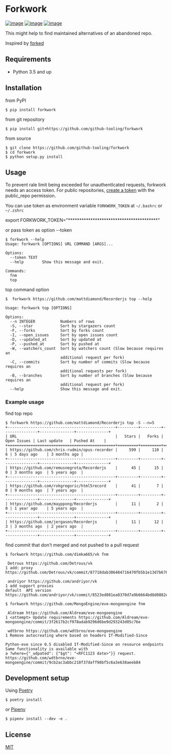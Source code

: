 # Forkwork
[![image](https://img.shields.io/pypi/v/forkwork.svg)](https://pypi.org/project/forkwork/)
[![image](https://img.shields.io/pypi/l/forkwork.svg)](https://pypi.org/project/forkwork/)
[![image](https://img.shields.io/pypi/pyversions/forkwork.svg)](https://pypi.org/project/forkwork/)

This might help to find maintained alternatives of an abandoned repo.

Inspired by [forked](https://github.com/ys/forked)   


## Requirements
* Python 3.5 and up

## Installation
from PyPI
```
$ pip install forkwork
```

from git repository
```
$ pip install git+https://github.com/github-tooling/forkwork
```

from source
```
$ git clone https://github.com/github-tooling/forkwork
$ cd forkwork
$ python setup.py install
```

## Usage

To prevent rale limit being exceeded for unauthentIcated requests, forkwork needs an access token.
For public repositories, [create a token](https://github.com/settings/tokens/new?scopes=public_repo&description=forkwork) 
with the public_repo permission.

You can use token as environment variable ``FORKWORK_TOKEN`` at ``~/.bashrc`` or ``~/.zshrc`` 

export FORKWORK_TOKEN="****************************************"

or pass token as option --token

```
$ forkwork --help
Usage: forkwork [OPTIONS] URL COMMAND [ARGS]...

Options:
  --token TEXT
  --help        Show this message and exit.

Commands:
  fnm
  top
```
top command option
```
$  forkwork https://github.com/mattdiamond/Recorderjs top --help

Usage: forkwork top [OPTIONS]

Options:
  --n INTEGER           Numbers of rows
  -S, --star            Sort by stargazers count
  -F, --forks           Sort by forks count
  -I, --open_issues     Sort by open issues count
  -D, --updated_at      Sort by updated at
  -P, --pushed_at       Sort by pushed at
  -W, --watchers_count  Sort by watchers count (Slow because requires an
                        additional request per fork)
  -C, --commits         Sort by number of commits (Slow because requires an
                        additional requests per fork)
  -B, --branches        Sort by number of branches (Slow because requires an
                        additional request per fork)
  --help                Show this message and exit.
```

### Example usage
find top repo
```
$ forkwork https://github.com/mattdiamond/Recorderjs top -S --n=5
+-----------------------------------------------+---------+---------+---------------+---------------+--------------+
| URL                                           |   Stars |   Forks |   Open Issues | Last update   | Pushed At    |
+===============================================+=========+=========+===============+===============+==============+
| https://github.com/chris-rudmin/opus-recorder |     599 |     110 |             6 | 5 days ago    | 3 months ago |
+-----------------------------------------------+---------+---------+---------------+---------------+--------------+
| https://github.com/remusnegrota/Recorderjs    |      45 |      15 |             0 | 3 months ago  | 5 years ago  |
+-----------------------------------------------+---------+---------+---------------+---------------+--------------+
| https://github.com/rokgregoric/html5record    |      41 |       7 |             0 | 9 months ago  | 7 years ago  |
+-----------------------------------------------+---------+---------+---------------+---------------+--------------+
| https://github.com/mayppong/Recorderjs        |      11 |       2 |             0 | 1 year ago    | 5 years ago  |
+-----------------------------------------------+---------+---------+---------------+---------------+--------------+
| https://github.com/jergason/Recorderjs        |      11 |      12 |             3 | 3 months ago  | 2 years ago  |
+-----------------------------------------------+---------+---------+---------------+---------------+--------------+
```

find commit that don't merged and not pushed to a pull request
```
$ forkwork https://github.com/dimka665/vk fnm

 Detrous https://github.com/Detrous/vk
1 add: proxy https://github.com/Detrous/vk/commit/87718dab306484716470fb5b1e13d7b676b1bd7b

 andriyor https://github.com/andriyor/vk
1 add support proxies
default  API version https://github.com/andriyor/vk/commit/8523ed081ea8370d7a9b6664bd8d0882ec512480
```

```
$ forkwork https://github.com/MongoEngine/eve-mongoengine fnm

 Aldream https://github.com/Aldream/eve-mongoengine
1 <attempt> Update requirements https://github.com/Aldream/eve-mongoengine/commit/3f2617b2cf978adab9296d6be9d293243d05c76e

 wdtbrno https://github.com/wdtbrno/eve-mongoengine
1 Remove autocreating where based on headers If-Modified-Since

Python-eve since 0.5 disabled If-Modified-Since on resource endpoints
Same functionality is available with
a ?where={"_udpated": {"$gt": "<RFC1123 date>"}} request. https://github.com/wdtbrno/eve-mongoengine/commit/9cb2ac3abbc210f37daff98bf5c6a3e638aeeb84
```


## Development setup
Using [Poetry](https://poetry.eustace.io/docs/)   
```
$ poetry install
```
or [Pipenv](https://docs.pipenv.org/)   
```
$ pipenv install --dev -e .
```

## License
[MIT](https://choosealicense.com/licenses/mit/)
